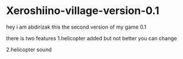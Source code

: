 # Xeroshiino-village-version-0.1

hey i am abdirizak this the second version of my game 0.1

there is two features 1.helicopter added but not better you can change

2.helicopter sound 

